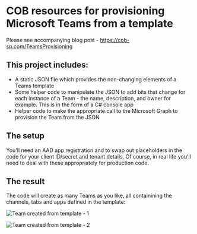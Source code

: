 # COB resources for provisioning Microsoft Teams from a template

Please see accompanying blog post - <a href="https://cob-sp.com/TeamsProvisioning">https://cob-sp.com/TeamsProvisioning</a>

## This project includes:

- A static JSON file which provides the non-changing elements of a Teams template
- Some helper code to manipulate the JSON to add bits that change for each instance of a Team - the name, description, and owner for example. This is in the form of a C# console app
- Helper code to make the appropriate call to the Microsoft Graph to provision the Team from the JSON

## The setup

You'll need an AAD app registration and to swap out placeholders in the code for your client ID/secret and tenant details. Of course, in real life you'll need to deal with these appropriately for production code.

## The result

The code will create as many Teams as you like, all containining the channels, tabs and apps defined in the template:

![Team created from template - 1](https://3.bp.blogspot.com/-SWHd_Sn42xs/XHHCOvTB1KI/AAAAAAAAGB0/AtaJUeq3yEI1TOqhGPujtHXGoO_o7YVxACLcBGAs/s1600/CreatedTeam1.png)

![Team created from template - 2](https://3.bp.blogspot.com/-cl75zNLL3zM/XHHCOtE95SI/AAAAAAAAGBw/8hbqfcdez3oXj7Uaifl3I1WPcEnKfRW8QCLcBGAs/s1600/CreatedTeam2.png)
